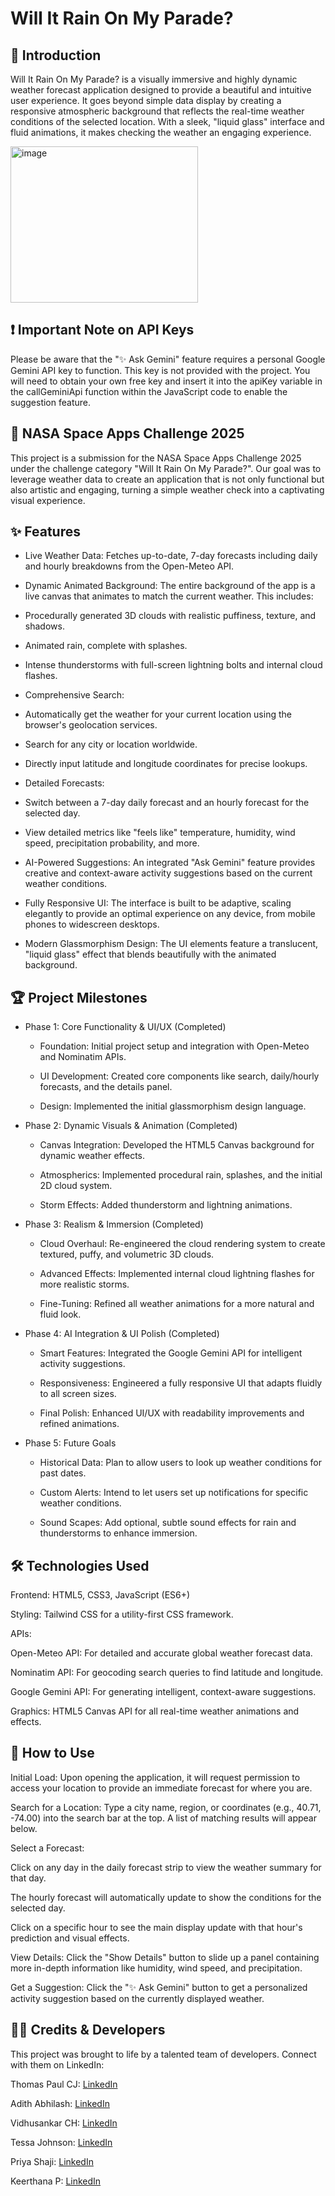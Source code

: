 # Will It Rain On My Parade?
## 📖 Introduction
Will It Rain On My Parade? is a visually immersive and highly dynamic weather forecast application designed to provide a beautiful and intuitive user experience. It goes beyond simple data display by creating a responsive atmospheric background that reflects the real-time weather conditions of the selected location. With a sleek, "liquid glass" interface and fluid animations, it makes checking the weather an engaging experience.

<img width="300" height="250" alt="image" src="https://github.com/user-attachments/assets/f0f3138f-f026-46d0-bb9b-01b72db3b291" />


## ❗️ Important Note on API Keys
Please be aware that the "✨ Ask Gemini" feature requires a personal Google Gemini API key to function. This key is not provided with the project. You will need to obtain your own free key and insert it into the apiKey variable in the callGeminiApi function within the JavaScript code to enable the suggestion feature.

## 🚀 NASA Space Apps Challenge 2025
This project is a submission for the NASA Space Apps Challenge 2025 under the challenge category "Will It Rain On My Parade?". Our goal was to leverage weather data to create an application that is not only functional but also artistic and engaging, turning a simple weather check into a captivating visual experience.
 
## ✨ Features
- Live Weather Data: Fetches up-to-date, 7-day forecasts including daily and hourly breakdowns from the Open-Meteo API.

- Dynamic Animated Background: The entire background of the app is a live canvas that animates to match the current weather. This includes:

- Procedurally generated 3D clouds with realistic puffiness, texture, and shadows.

- Animated rain, complete with splashes.

- Intense thunderstorms with full-screen lightning bolts and internal cloud flashes.

- Comprehensive Search:

- Automatically get the weather for your current location using the browser's geolocation services.

- Search for any city or location worldwide.

- Directly input latitude and longitude coordinates for precise lookups.

- Detailed Forecasts:

- Switch between a 7-day daily forecast and an hourly forecast for the selected day.

- View detailed metrics like "feels like" temperature, humidity, wind speed, precipitation probability, and more.

- AI-Powered Suggestions: An integrated "Ask Gemini" feature provides creative and context-aware activity suggestions based on the current weather conditions.

- Fully Responsive UI: The interface is built to be adaptive, scaling elegantly to provide an optimal experience on any device, from mobile phones to widescreen desktops.

- Modern Glassmorphism Design: The UI elements feature a translucent, "liquid glass" effect that blends beautifully with the animated background.

## 🏆 Project Milestones
- Phase 1: Core Functionality & UI/UX (Completed)
   - Foundation: Initial project setup and integration with Open-Meteo and Nominatim APIs.

   - UI Development: Created core components like search, daily/hourly forecasts, and the details panel.

   - Design: Implemented the initial glassmorphism design language.

- Phase 2: Dynamic Visuals & Animation (Completed)
   - Canvas Integration: Developed the HTML5 Canvas background for dynamic weather effects.

   - Atmospherics: Implemented procedural rain, splashes, and the initial 2D cloud system.

   - Storm Effects: Added thunderstorm and lightning animations.

- Phase 3: Realism & Immersion (Completed)
   - Cloud Overhaul: Re-engineered the cloud rendering system to create textured, puffy, and volumetric 3D clouds.

   - Advanced Effects: Implemented internal cloud lightning flashes for more realistic storms.

   - Fine-Tuning: Refined all weather animations for a more natural and fluid look.

- Phase 4: AI Integration & UI Polish (Completed)
   - Smart Features: Integrated the Google Gemini API for intelligent activity suggestions.

   - Responsiveness: Engineered a fully responsive UI that adapts fluidly to all screen sizes.

   - Final Polish: Enhanced UI/UX with readability improvements and refined animations.

- Phase 5: Future Goals
   - Historical Data: Plan to allow users to look up weather conditions for past dates.

   - Custom Alerts: Intend to let users set up notifications for specific weather conditions.

   - Sound Scapes: Add optional, subtle sound effects for rain and thunderstorms to enhance immersion.

## 🛠️ Technologies Used
Frontend: HTML5, CSS3, JavaScript (ES6+)

Styling: Tailwind CSS for a utility-first CSS framework.

APIs:

Open-Meteo API: For detailed and accurate global weather forecast data.

Nominatim API: For geocoding search queries to find latitude and longitude.

Google Gemini API: For generating intelligent, context-aware suggestions.

Graphics: HTML5 Canvas API for all real-time weather animations and effects.

## 🚀 How to Use
Initial Load: Upon opening the application, it will request permission to access your location to provide an immediate forecast for where you are.

Search for a Location: Type a city name, region, or coordinates (e.g., 40.71, -74.00) into the search bar at the top. A list of matching results will appear below.

Select a Forecast:

Click on any day in the daily forecast strip to view the weather summary for that day.

The hourly forecast will automatically update to show the conditions for the selected day.

Click on a specific hour to see the main display update with that hour's prediction and visual effects.

View Details: Click the "Show Details" button to slide up a panel containing more in-depth information like humidity, wind speed, and precipitation.

Get a Suggestion: Click the "✨ Ask Gemini" button to get a personalized activity suggestion based on the currently displayed weather.

## 🧑‍💻 Credits & Developers
This project was brought to life by a talented team of developers. Connect with them on LinkedIn:

Thomas Paul CJ: [LinkedIn](https://www.linkedin.com/in/thomaspaulcj/)

Adith Abhilash: [LinkedIn](https://www.linkedin.com/in/adithabhilash/)

Vidhusankar CH: [LinkedIn](https://www.linkedin.com/in/vidhusankar-c-h-a68716248/)

Tessa Johnson: [LinkedIn](https://www.linkedin.com/in/tessajohnson01/)

Priya Shaji: [LinkedIn](https://www.linkedin.com/in/priyashaji/)

Keerthana P: [LinkedIn](https://www.linkedin.com/in/keerthanapadmakumar/)
